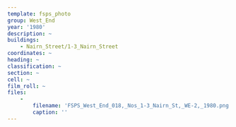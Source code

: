 ```yaml
---
template: fsps_photo
group: West_End
year: '1980'
description: ~
buildings:
    - Nairn_Street/1-3_Nairn_Street
coordinates: ~
heading: ~
classification: ~
section: ~
cell: ~
film_roll: ~
files:
    -
        filename: 'FSPS_West_End_018,_Nos_1-3_Nairn_St,_WE-2,_1980.png'
        caption: ''
---
```

